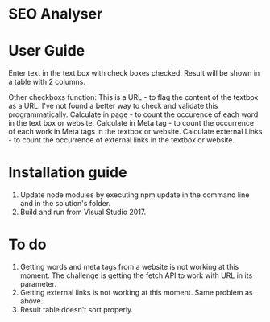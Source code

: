 # SEO Analyser

# User Guide
Enter text in the text box with check boxes checked. Result will be shown in a table with 2 columns.

Other checkboxs function:
This is a URL - to flag the content of the textbox as a URL. I've not found a better way to check and validate this programmatically.
Calculate in page - to count the occurence of each word in the text box or website.
Calculate in Meta tag - to count the occurrence of each work in Meta tags in the textbox or website.
Calculate external Links - to count the occurrence of external links in the textbox or website.

# Installation guide
1. Update node modules by executing npm update in the command line and in the solution's folder.
2. Build and run from Visual Studio 2017.

# To do
1. Getting words and meta tags from a website is not working at this moment. The challenge is getting the fetch API to work with URL in its parameter.
2. Getting external links is not working at this moment. Same problem as above.
3. Result table doesn't sort properly.
